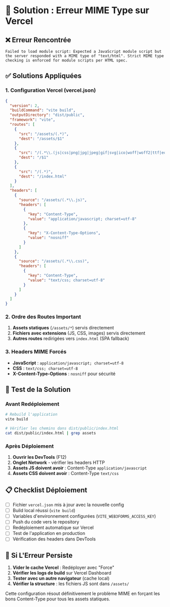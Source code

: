 # 🔧 Solution : Erreur MIME Type sur Vercel

## ❌ Erreur Rencontrée
```
Failed to load module script: Expected a JavaScript module script but the server responded with a MIME type of "text/html". Strict MIME type checking is enforced for module scripts per HTML spec.
```

## ✅ Solutions Appliquées

### 1. Configuration Vercel (vercel.json)
```json
{
  "version": 2,
  "buildCommand": "vite build",
  "outputDirectory": "dist/public",
  "framework": "vite",
  "routes": [
    {
      "src": "/assets/(.*)",
      "dest": "/assets/$1"
    },
    {
      "src": "/(.*\\.(js|css|png|jpg|jpeg|gif|svg|ico|woff|woff2|ttf|eot))",
      "dest": "/$1"
    },
    {
      "src": "/(.*)",
      "dest": "/index.html"
    }
  ],
  "headers": [
    {
      "source": "/assets/(.*\\.js)",
      "headers": [
        {
          "key": "Content-Type",
          "value": "application/javascript; charset=utf-8"
        },
        {
          "key": "X-Content-Type-Options",
          "value": "nosniff"
        }
      ]
    },
    {
      "source": "/assets/(.*\\.css)",
      "headers": [
        {
          "key": "Content-Type",
          "value": "text/css; charset=utf-8"
        }
      ]
    }
  ]
}
```

### 2. Ordre des Routes Important
1. **Assets statiques** (`/assets/*`) servis directement
2. **Fichiers avec extensions** (JS, CSS, images) servis directement  
3. **Autres routes** redirigées vers `index.html` (SPA fallback)

### 3. Headers MIME Forcés
- **JavaScript** : `application/javascript; charset=utf-8`
- **CSS** : `text/css; charset=utf-8`
- **X-Content-Type-Options** : `nosniff` pour sécurité

## 🚀 Test de la Solution

### Avant Redéploiement
```bash
# Rebuild l'application
vite build

# Vérifier les chemins dans dist/public/index.html
cat dist/public/index.html | grep assets
```

### Après Déploiement
1. **Ouvrir les DevTools** (F12)
2. **Onglet Network** - vérifier les headers HTTP
3. **Assets JS doivent avoir** : Content-Type `application/javascript`
4. **Assets CSS doivent avoir** : Content-Type `text/css`

## 📋 Checklist Déploiement

- [ ] Fichier `vercel.json` mis à jour avec la nouvelle config
- [ ] Build local réussi (`vite build`)
- [ ] Variables d'environnement configurées (`VITE_WEB3FORMS_ACCESS_KEY`)
- [ ] Push du code vers le repository
- [ ] Redéploiement automatique sur Vercel
- [ ] Test de l'application en production
- [ ] Vérification des headers dans DevTools

## 🔄 Si L'Erreur Persiste

1. **Vider le cache Vercel** : Redéployer avec "Force"
2. **Vérifier les logs de build** sur Vercel Dashboard  
3. **Tester avec un autre navigateur** (cache local)
4. **Vérifier la structure** : les fichiers JS sont dans `/assets/`

Cette configuration résout définitivement le problème MIME en forçant les bons Content-Type pour tous les assets statiques.